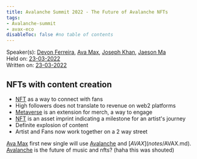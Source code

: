 ```yaml
---
title: Avalanche Summit 2022 - The Future of Avalanche NFTs
tags:
- Avalanche-summit
- avax-eco
disableToc: false #no table of contents
---
```


Speaker(s): [Devon Ferreira](notes/Devon%20Ferreira.md), [Ava Max](notes/Ava%20Max.md), [Joseph Khan](notes/Joseph%20Khan.md), [Jaeson Ma](notes/Jaeson%20Ma.md)    
Held on: [23-03-2022](notes/23-03-2022.md)   
Written on: [23-03-2022](notes/23-03-2022.md)   

## NFTs with content creation
- [NFT](notes/NFT.md) as a way to connect with fans
- High followers does not translate to revenue on web2 platforms
- [Metaverse](notes/Metaverse.md) is an extension for merch, a way to engage 
- [NFT](notes/NFT.md) is an asset imprint indicating a milestone for an artist's journey
- Definite explosion of content
- Artist and Fans now work together on a 2 way street

[Ava Max](notes/Ava%20Max.md) first new single will use [Avalanche](notes/Avalanche.md) and [$AVAX](notes/$AVAX.md).
[Avalanche](notes/Avalanche.md) is the future of music and nfts? (haha this was shouted)
